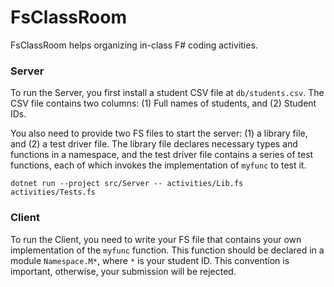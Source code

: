 # FsClassRoom

FsClassRoom helps organizing in-class F# coding activities.

### Server

To run the Server, you first install a student CSV file at `db/students.csv`.
The CSV file contains two columns: (1) Full names of students, and (2) Student
IDs.

You also need to provide two FS files to start the server: (1) a library file,
and (2) a test driver file. The library file declares necessary types and
functions in a namespace, and the test driver file contains a series of test
functions, each of which invokes the implementation of `myfunc` to test it.

```
dotnet run --project src/Server -- activities/Lib.fs activities/Tests.fs
```

### Client

To run the Client, you need to write your FS file that contains your own
implementation of the `myfunc` function. This function should be declared in a
module `Namespace.M*`, where `*` is your student ID. This convention is
important, otherwise, your submission will be rejected.

